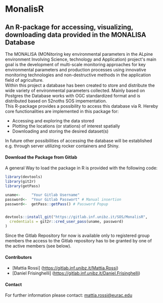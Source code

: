 
# MonalisR
## An R-package for accessing, visualizing, downloading data provided in the MONALISA Database
   
  
The MONALISA (MONitoring key environmental parameters in the ALpine environment Involving Science, technology and Application) project's main goal is the development of multi-scale monitoring approaches for key environmental parameters and production processes using innovative monitoring technologies and non-destructive methods in the application field of agriculture. <br>
Within this project a database has been created to store and distribute the wide variety of environmental parameters collected. Mainly based on Postgres the Database works with OGC standardized format and is distributed based on 52noths SOS impementation.<br>
This R-package provides a possibility to access this database via R. Hereby core functionalities are implemented in this package for:
* Accessing and exploring the data stored
* Plotting the locations (or stations) of interest spatially
* Downloading and storing the desired dataset(s)

In future other possibilities of accessing the database will be established e.g. through server utilizing rocker containers and Shiny.

#### Download the Package from Gitlab

A general Way to load the package in R is provided with the following code:<br>

```r
library(devtools)
library(git2r)
library(getPass)

uname<-     "Your Gitlab Username"
password<-  "Your Gitlab Passwort" # Manual insertion
password<-  getPass::getPass() # Password Popup


devtools::install_git("https://gitlab.inf.unibz.it/SOS/MonalisR", 
  credentials = git2r::cred_user_pass(uname, password)
)

```
Since the Gitlab Repository for now is available only to registered group members the access to the Gitlab repository has to be granted by one of the active members (see below).

#### Contributors

* [Mattia Rossi] (https://gitlab.inf.unibz.it/Mattia.Rossi)
* [Daniel Frisinghelli] (https://gitlab.inf.unibz.it/Daniel.Frisinghelli)

#### Contact

For further information please contact: mattia.rossi@eurac.edu
